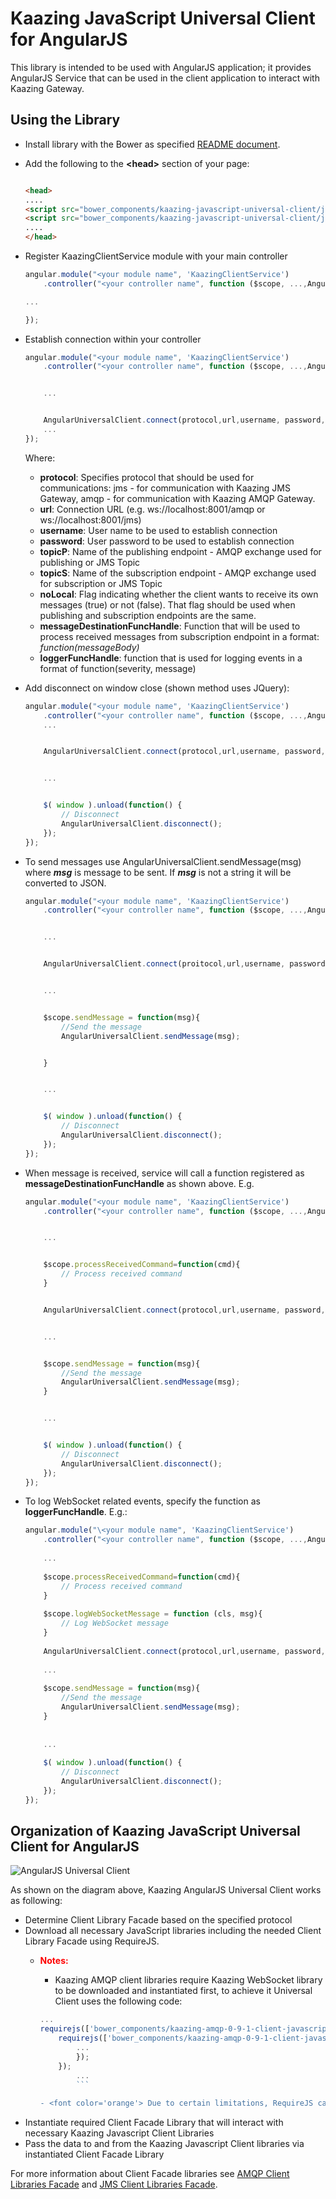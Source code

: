 # Kaazing JavaScript Universal Client for AngularJS
This library is intended to be used with AngularJS application; it provides AngularJS Service that can be used in the client application to interact with Kaazing Gateway.

## Using the Library
- Install library with the Bower as specified [README document][1].
- Add the following to the **\<head\>** section of your page:  
	```html
	
	<head>  
	....    
	<script src="bower_components/kaazing-javascript-universal-client/javascript/src/AngularUniversalClient.js"></script>
	<script src="bower_components/kaazing-javascript-universal-client/javascript/src/JmsClient.js"></script>
	....  
	</head>
	```
- Register KaazingClientService module with your main controller  
	```javascript
	angular.module("<your module name", 'KaazingClientService')
		.controller("<your controller name", function ($scope, ...,AngularUniversalClient) {  
	
	...  
	
	});
	```
- Establish connection within your controller
	```javascript
	angular.module("<your module name", 'KaazingClientService')
		.controller("<your controller name", function ($scope, ...,AngularUniversalClient) {  
	
	
		...  
	
	
		AngularUniversalClient.connect(protocol,url,username, password, topicP, topicS, noLocal, messageDestinationFuncHandle, loggerFuncHandle );  
		...  
	});
	```
	Where:
	- **protocol**: Specifies protocol that should be used for communications: jms - for communication with Kaazing JMS Gateway, amqp - for communication with Kaazing AMQP Gateway.
	- **url**: Connection URL (e.g. ws://localhost:8001/amqp or ws://localhost:8001/jms)
	- **username**: User name to be used to establish connection
	- **password**: User password to be used to establish connection
	- **topicP**: Name of the publishing endpoint - AMQP exchange used for publishing or JMS Topic
	- **topicS**: Name of the subscription endpoint - AMQP exchange used for subscription or JMS Topic
	- **noLocal**: Flag indicating whether the client wants to receive its own messages (true) or not (false). That flag should be used when publishing and subscription endpoints are the same.
	- **messageDestinationFuncHandle**: Function that will be used to process received messages from subscription endpoint in a format: _function(messageBody)_
	- **loggerFuncHandle**: function that is used for logging events in a format of function(severity, message)
- Add disconnect on window close (shown method uses JQuery):
	```javascript
	angular.module("<your module name", 'KaazingClientService')
		.controller("<your controller name", function ($scope, ...,AngularUniversalClient) {  
		...  
	
	
		AngularUniversalClient.connect(protocol,url,username, password, topicP, topicS, noLocal, messageDestinationFuncHandle, loggerFuncHandle );  
	
	
		...  
	
	
		$( window ).unload(function() {  
		    // Disconnect  
		    AngularUniversalClient.disconnect();  
		});  
	});
	```
- To send messages use AngularUniversalClient.sendMessage(msg)  
	where _**msg**_ is message to be sent. If _**msg**_ is not a string it will be converted to JSON.
	```javascript
	angular.module("<your module name", 'KaazingClientService')
		.controller("<your controller name", function ($scope, ...,AngularUniversalClient) {  
	
	
		...  
	
	
		AngularUniversalClient.connect(proitocol,url,username, password, topicP, topicS, noLocal, messageDestinationFuncHandle, loggerFuncHandle );  
	
	
		...  
	
	
		$scope.sendMessage = function(msg){  
		    //Send the message  
		    AngularUniversalClient.sendMessage(msg);  
	
	
		}  
	
	
		...  
	
	
		$( window ).unload(function() {  
		    // Disconnect  
		    AngularUniversalClient.disconnect();  
		});  
	});
	```
- When message is received, service will call a function registered as **messageDestinationFuncHandle** as shown above. E.g.  

	```javascript
	angular.module("<your module name", 'KaazingClientService')
		.controller("<your controller name", function ($scope, ...,AngularUniversalClient) {  
	
	
		...  
	
	
		$scope.processReceivedCommand=function(cmd){  
		    // Process received command  
		}  
	
	
		AngularUniversalClient.connect(protocol,url,username, password, topicP, topicS, noLocal,$scope.processReceivedCommand, loggerFuncHandle );  
	
	
		...  
	
	
		$scope.sendMessage = function(msg){  
		    //Send the message  
		    AngularUniversalClient.sendMessage(msg);  
		}  
	
	
		...  
	
	
		$( window ).unload(function() {  
		    // Disconnect  
		    AngularUniversalClient.disconnect();  
		});  
	});
	```
- To log WebSocket related events, specify the function as **loggerFuncHandle**. E.g.:  
	```javascript
	angular.module("\<your module name", 'KaazingClientService')
		.controller("<your controller name", function ($scope, ...,AngularUniversalClient) {  
		
		...  
		
		$scope.processReceivedCommand=function(cmd){  
		    // Process received command  
		}  
		
		$scope.logWebSocketMessage = function (cls, msg){    
		    // Log WebSocket message   
		}  
		
		AngularUniversalClient.connect(protocol,url,username, password, topicP, topicS, noLocal,$scope.processReceivedCommand, $scope.logWebSocketMessage );  
		
		...
		  
		$scope.sendMessage = function(msg){  
		    //Send the message  
		    AngularUniversalClient.sendMessage(msg);  
		}
		  
		
		...  
		
		$( window ).unload(function() {  
		    // Disconnect  
		    AngularUniversalClient.disconnect();  
		});  
	});
	```

## Organization of Kaazing JavaScript Universal Client for AngularJS  
![][image-1]

As shown on the diagram above, Kaazing AngularJS Universal Client works as following:
- Determine Client Library Facade based on the specified protocol
- Download all necessary JavaScript libraries including the needed Client Library Facade using RequireJS.
	- <font color='red'> **Notes:** </font>
		- Kaazing AMQP client libraries require Kaazing WebSocket library to be downloaded and instantiated first, to achieve it Universal Client uses the following code:
			
		```javascript
		...
		requirejs(['bower_components/kaazing-amqp-0-9-1-client-javascript/javascript/WebSocket.js'],function(){
			requirejs(['bower_components/kaazing-amqp-0-9-1-client-javascript/javascript/Amqp-0-9-1.js', 'bower_components/kaazing-javascript-universal-client/javascript/src/AmqpUniversalClient.js'], function () {
				...
				});              
			});
            	...
            	```
            	
		- <font color='orange'> Due to certain limitations, RequireJS cannot download Kaazing JMSClient.js library - hence it has to be included in the \<head\> section </font>
- Instantiate required Client Facade Library that will interact with necessary Kaazing Javascript Client Libraries
- Pass the data to and from the Kaazing Javascript Client libraries via instantiated Client Facade Library

For more information about Client Facade libraries see 
[AMQP Client Libraries Facade][2] and [JMS Client Libraries Facade][3].   

[1]:	README.md
[2]:	KaazingAMQPClientLibrariesFacade.md
[3]:	KaazingJMSClientLibrariesFacade.md
[image-1]:	images/AngularJSUniversalClient.png "AngularJS Universal Client"
